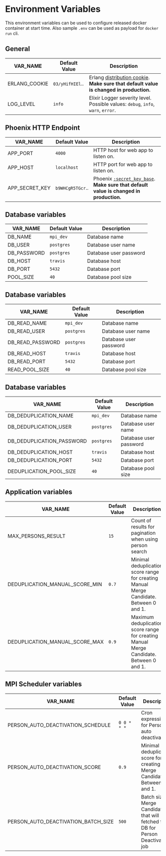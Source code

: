 # Environment Variables

This environment variables can be used to configure released docker container at start time.
Also sample `.env` can be used as payload for `docker run` cli.

## General

| VAR_NAME      | Default Value           | Description |
| ------------- | ----------------------- | ----------- |
| ERLANG_COOKIE | `03/yHifHIEl`..         | Erlang [distribution cookie](http://erlang.org/doc/reference_manual/distributed.html). **Make sure that default value is changed in production.** |
| LOG_LEVEL     | `info` | Elixir Logger severity level. Possible values: `debug`, `info`, `warn`, `error`. |

## Phoenix HTTP Endpoint

| VAR_NAME      | Default Value | Description |
| ------------- | ------------- | ----------- |
| APP_PORT          | `4000`        | HTTP host for web app to listen on. |
| APP_HOST          | `localhost`   | HTTP port for web app to listen on. |
| APP_SECRET_KEY    | `b9WHCgR5TGcr`.. | Phoenix [`:secret_key_base`](https://hexdocs.pm/phoenix/Phoenix.Endpoint.html). **Make sure that default value is changed in production.** |

## Database variables

| VAR_NAME      | Default Value | Description |
| ------------- | ------------- | ----------- |
| DB_NAME | `mpi_dev` | Database name |
| DB_USER | `postgres` | Database user name |
| DB_PASSWORD | `postgres` | Database user password |
| DB_HOST | `travis` | Database host |
| DB_PORT | `5432` | Database port |
| POOL_SIZE | `40` | Database pool size |

## Database variables

| VAR_NAME      | Default Value | Description |
| ------------- | ------------- | ----------- |
| DB_READ_NAME | `mpi_dev` | Database name |
| DB_READ_USER | `postgres` | Database user name |
| DB_READ_PASSWORD | `postgres` | Database user password |
| DB_READ_HOST | `travis` | Database host |
| DB_READ_PORT | `5432` | Database port |
| READ_POOL_SIZE | `40` | Database pool size |

## Database variables

| VAR_NAME      | Default Value | Description |
| ------------- | ------------- | ----------- |
| DB_DEDUPLICATION_NAME | `mpi_dev` | Database name |
| DB_DEDUPLICATION_USER | `postgres` | Database user name |
| DB_DEDUPLICATION_PASSWORD | `postgres` | Database user password |
| DB_DEDUPLICATION_HOST | `travis` | Database host |
| DB_DEDUPLICATION_PORT | `5432` | Database port |
| DEDUPLICATION_POOL_SIZE | `40` | Database pool size |

## Application variables
| VAR_NAME                       | Default Value | Description |
| ------------------------------ | ------------- | ----------- |
| MAX_PERSONS_RESULT             | `15`          | Count of results for pagination when using person search |
| DEDUPLICATION_MANUAL_SCORE_MIN | `0.7`         | Minimal deduplication score range for creating Manual Merge Candidate. Between 0 and 1.
| DEDUPLICATION_MANUAL_SCORE_MAX | `0.9`         | Maximum deduplication score range for creating Manual Merge Candidate. Between 0 and 1.

## MPI Scheduler variables
| VAR_NAME                            | Default Value | Description |
| ----------------------------------- | ------------- | ----------- |
| PERSON_AUTO_DEACTIVATION_SCHEDULE   | `0 0 * * *`   | Cron expression for Person auto deactivation |
| PERSON_AUTO_DEACTIVATION_SCORE      | `0.9`         | Minimal deduplication score for creating Merge Candidate. Between 0 and 1.
| PERSON_AUTO_DEACTIVATION_BATCH_SIZE | `500`         | Batch size of Merge Candidates, that will fetched from DB for Person Deactivation job |
